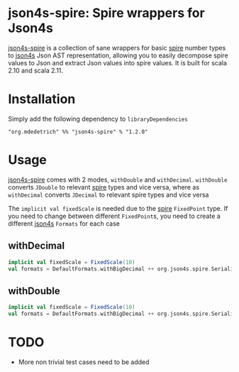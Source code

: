 # json4s-spire: Spire wrappers for Json4s

[json4s-spire][1] is a collection of sane wrappers for basic [spire][2] number types to [json4s][3] Json AST representation, allowing
you to easily decompose spire values to Json and extract Json values into spire values. It is built for scala 2.10 and scala 2.11.

# Installation

Simply add the following dependency to `libraryDependencies`

    "org.mdedetrich" %% "json4s-spire" % "1.2.0"
    
# Usage

[json4s-spire][1] comes with 2 modes, `withDouble` and `withDecimal`. `withDouble` converts `JDouble` to relevant [spire][2] types and vice versa,
where as `withDecimal` converts `JDecimal` to relevant spire types and vice versa

The `implicit val fixedScale` is needed due to the [spire][2] `FixedPoint` type. If you need to change between different `FixedPoint`s, you need
to create a different [json4s][3] `Formats` for each case

## withDecimal

```scala
implicit val fixedScale = FixedScale(10)
val formats = DefaultFormats.withBigDecimal ++ org.json4s.spire.Serializers.withDecimal
```

## withDouble

```scala
implicit val fixedScale = FixedScale(10)
val formats = DefaultFormats.withBigDecimal ++ org.json4s.spire.Serializers.withDouble
```

# TODO

* More non trivial test cases need to be added

[1]:https://github.com/mdedetrich/json4s-spire
[2]:https://github.com/non/spire
[3]:https://github.com/json4s/json4s
